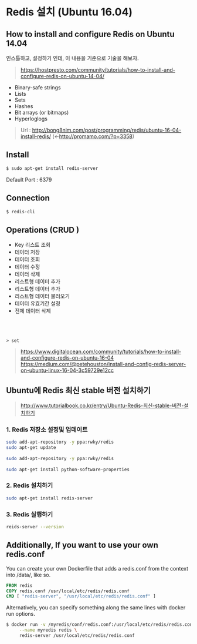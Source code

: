 # Redis 설치 (Ubuntu 16.04)


## How to install and configure Redis on Ubuntu 14.04

인스톨하고, 설정하기 인데, 이 내용을 기준으로 기술을 해보자.

> https://hostpresto.com/community/tutorials/how-to-install-and-configure-redis-on-ubuntu-14-04/

* Binary-safe strings
* Lists
* Sets
* Hashes
* Bit arrays (or bitmaps)
* Hyperloglogs



> Url : http://bong8nim.com/post/programming/redis/ubuntu-16-04-install-redis/ (<-http://promamo.com/?p=3358)

## Install 

```Bash
$ sudo apt-get install redis-server
```

Default Port : 6379


## Connection

```Bash
$ redis-cli
```


## Operations (CRUD )

* Key 리스트 조회
* 데이터 저장
* 데이터 조회
* 데이터 수정
* 데이터 삭제
* 리스트형 데이터 추가
* 리스트형 데이터 추가
* 리스트형 데이터 불러오기
* 데이터 유효기간 설정
* 전체 데이터 삭제



### 


```Redis



> set
```



> https://www.digitalocean.com/community/tutorials/how-to-install-and-configure-redis-on-ubuntu-16-04
> https://medium.com/@petehouston/install-and-config-redis-server-on-ubuntu-linux-16-04-3c59729e12cc




## Ubuntu에 Redis 최신 stable 버전 설치하기

> http://www.tutorialbook.co.kr/entry/Ubuntu-Redis-최신-stable-버전-설치하기

### 1. Redis 저장소 설정및 업데이트

```Bash
sudo add-apt-repository -y ppa:rwky/redis
sudo apt-get update
 
sudo add-apt-repository -y ppa:rwky/redis
 
sudo apt-get install python-software-properties
```

### 2. Redis 설치하기

```Bash
sudo apt-get install redis-server
```

### 3. Redis 실행하기

```Bash
reids-server --version
```

## Additionally, If you want to use your own redis.conf

You can create your own Dockerfile that adds a redis.conf from the context into /data/, like so.

```Dockerfile
FROM redis
COPY redis.conf /usr/local/etc/redis/redis.conf
CMD [ "redis-server", "/usr/local/etc/redis/redis.conf" ]
```

Alternatively, you can specify something along the same lines with docker run options.


```Bash
$ docker run -v /myredis/conf/redis.conf:/usr/local/etc/redis/redis.conf \
	 --name myredis redis \
	 redis-server /usr/local/etc/redis/redis.conf
```



 
